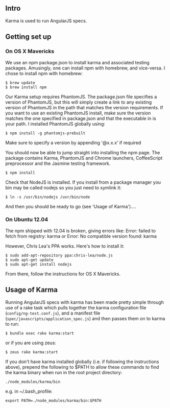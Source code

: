 ## Intro
Karma is used to run AngularJS specs.

## Getting set up

### On OS X Mavericks
We use an npm package.json to install karma and associated testing packages. Amusingly, one can install npm with homebrew, and vice-versa. I chose to install npm with homebrew:

    $ brew update
    $ brew install npm

Our Karma setup requires PhantomJS. The package.json file specifies a version of PhantomJS, but this will simply create a link to any existing version of PhantomJS in the path that matches the version requirements. If you want to use an existing PhantomJS install, make sure the version matches the one specified in package.json and that the executable in is your path. I installed PhantomJS globally using:

    $ npm install -g phantomjs-prebuilt

Make sure to specify a version by appending '@x.x.x' if required

You should now be able to jump straight into installing the npm page. The package contains Karma, PhantomJS and Chrome launchers, CoffeeScript preprocessor and the Jasmine testing framework.

    $ npm install

Check that NodeJS is installed. If you install from a package manager you bin may be called nodejs so you just need to symlink it:

    $ ln -s /usr/bin/nodejs /usr/bin/node

And then you should be ready to go (see 'Usage of Karma')....


### On Ubuntu 12.04
The npm shipped with 12.04 is broken, giving errors like:
    Error: failed to fetch from registry: karma
    or
    Error: No compatible version found: karma

However, Chris Lea's PPA works. Here's how to install it:

    $ sudo add-apt-repository ppa:chris-lea/node.js 
    $ sudo apt-get update
    $ sudo apt-get install nodejs

From there, follow the instructions for OS X Mavericks.

## Usage of Karma
Running AngularJS specs with karma has been made pretty simple through use of a rake task which pulls together the karma configuration file (`config/ng-test.conf.js`), and a manifest file (`spec/javascripts/application_spec.js`) and then passes them on to karma to run:

    $ bundle exec rake karma:start

or if you are using zeus:

    $ zeus rake karma:start

If you don't have karma installed globally (i.e. if following the instructions above), prepend the following to $PATH to allow these commands to find the karma binary when run in the root project directory:

`./node_modules/karma/bin`

e.g. in ~/.bash_profile:

`export PATH=./node_modules/karma/bin:$PATH`